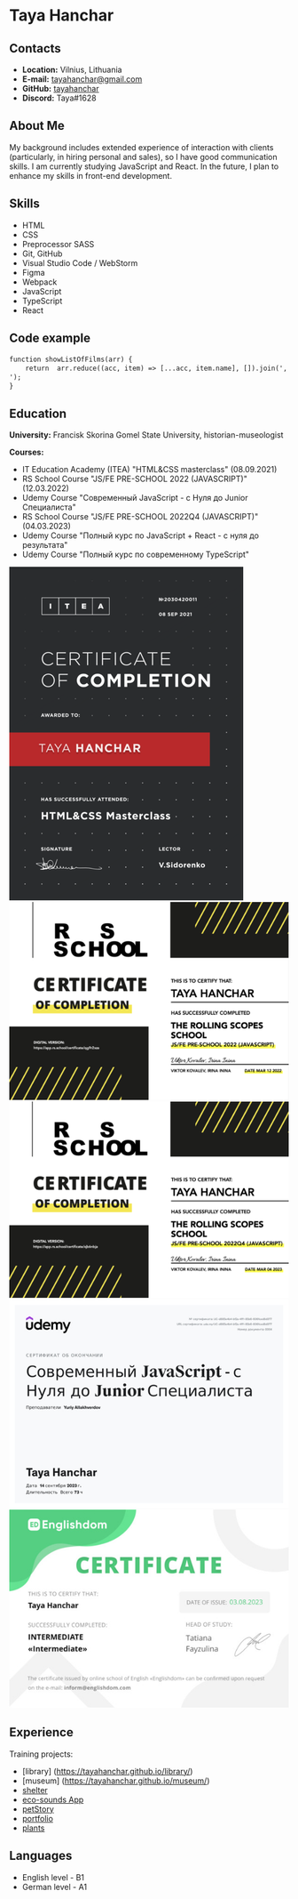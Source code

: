 # Taya Hanchar


## Contacts
* __Location:__ Vilnius, Lithuania
* __E-mail:__ tayahanchar@gmail.com
* __GitHub:__ [tayahanchar](https://github.com/tayahanchar)
* __Discord:__ Taya#1628


## About Me

My background includes extended experience of interaction with clients (particularly, in hiring personal and sales), so I have good communication skills.
I am currently studying JavaScript and React. In the future, I plan to enhance my skills in front-end development.

## Skills

* HTML
* CSS
* Preprocessor SASS
* Git, GitHub
* Visual Studio Code / WebStorm
* Figma 
* Webpack
* JavaScript
* TypeScript
* React

## Code example

```
function showListOfFilms(arr) {
    return  arr.reduce((acc, item) => [...acc, item.name], []).join(', ');
}
```

## Education

__University:__ Francisk Skorina Gomel State University, historian-museologist

__Courses:__ 
* IT Education Academy (ITEA) "HTML&CSS masterclass" (08.09.2021)
* RS School Course "JS/FE PRE-SCHOOL 2022 (JAVASCRIPT)" (12.03.2022)
* Udemy Course "Современный JavaScript - с Нуля до Junior Специалиста"
* RS School Course "JS/FE PRE-SCHOOL 2022Q4 (JAVASCRIPT)" (04.03.2023)
* Udemy Course "Полный курс по JavaScript + React - с нуля до результата"
* Udemy Course "Полный курс по современному TypeScript"

![itea sertificate](./itea.png)
![rsschool sertificate1](./rs1.png)
![rsschool sertificate2](./rs2.png)
![udemy sertificate](./udemy.jpg)
![english dom sertificate](./eng.jpg)

## Experience

Training projects:
* [library] (https://tayahanchar.github.io/library/)
* [museum] (https://tayahanchar.github.io/museum/)
* [shelter](https://rolling-scopes-school.github.io/tayahanchar-JSFE2022Q1/shelter/)
* [eco-sounds App](https://rolling-scopes-school.github.io/tayahanchar-JSFEPRESCHOOL/eco-sounds/)
* [petStory](https://rolling-scopes-school.github.io/tayahanchar-JSFE2022Q3/online-zoo/pages/petstory/)
* [portfolio](https://rolling-scopes-school.github.io/tayahanchar-JSFEPRESCHOOL/portfolio/)
* [plants](https://rolling-scopes-school.github.io/tayahanchar-JSFEPRESCHOOL2022Q4/plants/)

## Languages

* English level - B1
* German level - A1
